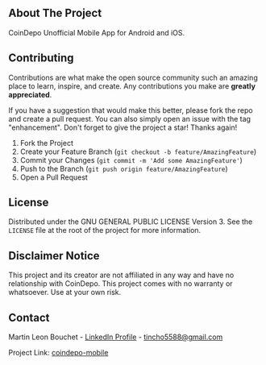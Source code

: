 ## About The Project

CoinDepo Unofficial Mobile App for Android and iOS.

## Contributing

Contributions are what make the open source community such an amazing place to learn, inspire, and create. Any contributions you make are **greatly appreciated**.

If you have a suggestion that would make this better, please fork the repo and create a pull request. You can also simply open an issue with the tag "enhancement".
Don't forget to give the project a star! Thanks again!

1. Fork the Project
2. Create your Feature Branch (`git checkout -b feature/AmazingFeature`)
3. Commit your Changes (`git commit -m 'Add some AmazingFeature'`)
4. Push to the Branch (`git push origin feature/AmazingFeature`)
5. Open a Pull Request

## License

Distributed under the GNU GENERAL PUBLIC LICENSE Version 3. See the `LICENSE` file at the root of the project for more information.

## Disclaimer Notice

This project and its creator are not affiliated in any way and have no relationship with CoinDepo.
This project comes with no warranty or whatsoever. Use at your own risk.

## Contact

Martin Leon Bouchet - [LinkedIn Profile](https://www.linkedin.com/in/martin-leon-bouchet-602667157) - tincho5588@gmail.com

Project Link: [coindepo-mobile](https://github.com/tincho5588/coindepo-mobile)